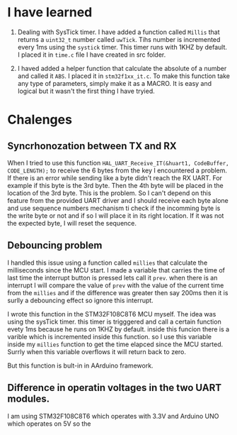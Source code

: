 # I have learned

1. Dealing with SysTick timer.
I have added a function called ```Millis``` that returns a ```uint32_t``` number called ```uwTick```. Tihs number is incremented every 1ms using the ```systick``` timer. This timer runs with 1KHZ by default. I placed it in ```time.c``` file I have created in src folder.

2. I haved added a helper function that calculate the absolute of a number and called it ```ABS```. I placed it in ```stm32f1xx_it.c```. To make this function take any type of parameters, simply make it as a MACRO. It is easy and logical but it wasn't the first thing I have tryied.

# Chalenges

## Syncrhonozation between TX and RX

When I tried to use this function  ```HAL_UART_Receive_IT(&huart1, CodeBuffer, CODE_LENGTH);``` to receive the 6 bytes from the key I encountered a problem. If there is an error while sending like a byte didn't reach the RX UART. For example if this byte is the 3rd byte. Then the 4th byte will be placed in the location of the 3rd byte. This is the problem. So I can't depend on this feature from the provided UART driver and I should receive each byte alone and use sequence numbers mechanism ti check if the incomming byte is the write byte or not and if so I will place it in its right location. If it was not the expected byte, I will reset the sequence.

## Debouncing problem

I handled this issue using a function called ```millies``` that calculate the milliseconds since the MCU start. I made a variable that carries the time of last time the interrupt button is pressed lets call it ```prev```. when there is an interrupt I will compare the value  of ```prev``` with the value of the current time from the ```millies``` and if the difference was greater then say 200ms then it is surlly a debouncing effect so ignore this interrupt.

I wrote this function in the STM32F108C8T6 MCU myself. The idea was using the sysTick timer. this timer is trigggered and call a certain function evety 1ms because he runs on 1KHZ by default. inside this funcion there is a varible which is incremented inside this function. so I use this variable inside my ```millies``` function to get the time elapced since the MCU started. Surrly when this variable overflows it will return back to zero.

But this function is bult-in in AArduino framework.

## Difference in operatin voltages in the two UART modules.

I am using STM32F108C8T6 which operates with 3.3V and Arduino UNO which operates on 5V so the
